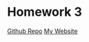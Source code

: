 # Homework 3

[Github Repo](https://github.com/TorinFCSE/cse144-hw3)
[My Website](https://boisterous-taiyaki-806bc6.netlify.app/)


